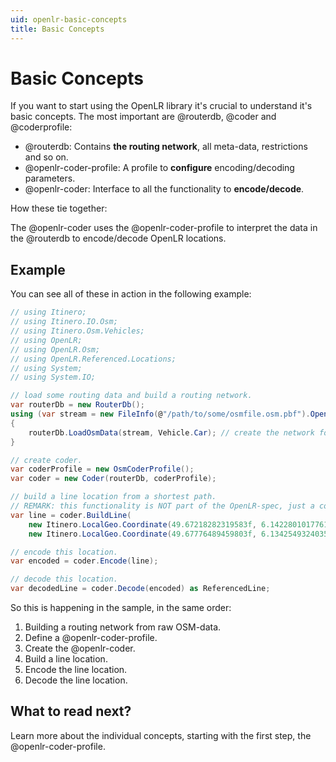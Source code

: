 ```yaml
---
uid: openlr-basic-concepts
title: Basic Concepts
---
```


# Basic Concepts

If you want to start using the OpenLR library it's crucial to understand it's basic concepts. The most important are @routerdb, @coder and @coderprofile:

- @routerdb: Contains **the routing network**, all meta-data, restrictions and so on.
- @openlr-coder-profile: A profile to **configure** encoding/decoding parameters.
- @openlr-coder: Interface to all the functionality to **encode/decode**.

How these tie together:

The @openlr-coder uses the @openlr-coder-profile to interpret the data in the @routerdb to encode/decode OpenLR locations.

## Example

You can see all of these in action in the following example:

```csharp
// using Itinero;
// using Itinero.IO.Osm;
// using Itinero.Osm.Vehicles;
// using OpenLR;
// using OpenLR.Osm;
// using OpenLR.Referenced.Locations;
// using System;
// using System.IO;

// load some routing data and build a routing network.
var routerDb = new RouterDb();
using (var stream = new FileInfo(@"/path/to/some/osmfile.osm.pbf").OpenRead())
{
    routerDb.LoadOsmData(stream, Vehicle.Car); // create the network for cars only.
}

// create coder.
var coderProfile = new OsmCoderProfile();
var coder = new Coder(routerDb, coderProfile);

// build a line location from a shortest path.
// REMARK: this functionality is NOT part of the OpenLR-spec, just a convenient way to build a line location.
var line = coder.BuildLine(
    new Itinero.LocalGeo.Coordinate(49.67218282319583f, 6.142280101776122f),
    new Itinero.LocalGeo.Coordinate(49.67776489459803f, 6.1342549324035645f));

// encode this location.
var encoded = coder.Encode(line);

// decode this location.
var decodedLine = coder.Decode(encoded) as ReferencedLine;
```

So this is happening in the sample, in the same order:
1. Building a routing network from raw OSM-data.
2. Define a @openlr-coder-profile.
3. Create the @openlr-coder.
4. Build a line location.
5. Encode the line location.
6. Decode the line location.

## What to read next?

Learn more about the individual concepts, starting with the first step, the @openlr-coder-profile.
